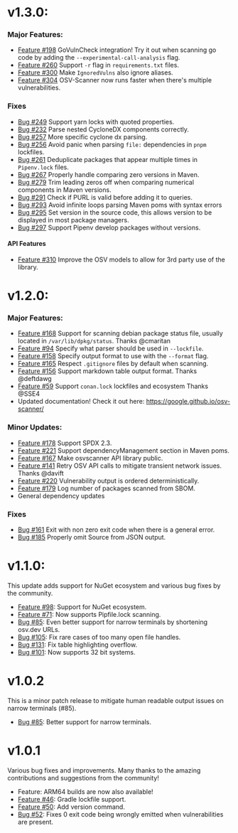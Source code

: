 v1.3.0:
===

### Major Features:

- [Feature #198](https://github.com/google/osv-scanner/pull/198) GoVulnCheck integration! Try it out when scanning go code by adding the `--experimental-call-analysis` flag.
- [Feature #260](https://github.com/google/osv-scanner/pull/198) Support `-r` flag in `requirements.txt` files.
- [Feature #300](https://github.com/google/osv-scanner/pull/300) Make `IgnoredVulns` also ignore aliases.
- [Feature #304](https://github.com/google/osv-scanner/pull/304) OSV-Scanner now runs faster when there's multiple vulnerabilities.

### Fixes
- [Bug #249](https://github.com/google/osv-scanner/issues/249) Support yarn locks with quoted properties.
- [Bug #232](https://github.com/google/osv-scanner/issues/232) Parse nested CycloneDX components correctly.
- [Bug #257](https://github.com/google/osv-scanner/issues/257) More specific cyclone dx parsing.
- [Bug #256](https://github.com/google/osv-scanner/issues/256) Avoid panic when parsing `file:` dependencies in `pnpm` lockfiles.
- [Bug #261](https://github.com/google/osv-scanner/issues/261) Deduplicate packages that appear multiple times in `Pipenv.lock` files.
- [Bug #267](https://github.com/google/osv-scanner/issues/267) Properly handle comparing zero versions in Maven.
- [Bug #279](https://github.com/google/osv-scanner/issues/279) Trim leading zeros off when comparing numerical components in Maven versions.
- [Bug #291](https://github.com/google/osv-scanner/issues/291) Check if PURL is valid before adding it to queries.
- [Bug #293](https://github.com/google/osv-scanner/issues/293) Avoid infinite loops parsing Maven poms with syntax errors
- [Bug #295](https://github.com/google/osv-scanner/issues/295) Set version in the source code, this allows version to be displayed in most package managers.
- [Bug #297](https://github.com/google/osv-scanner/issues/297) Support Pipenv develop packages without versions.

#### API Features
- [Feature #310](https://github.com/google/osv-scanner/pull/310) Improve the OSV models to allow for 3rd party use of the library.

v1.2.0:
===

### Major Features:

- [Feature #168](https://github.com/google/osv-scanner/pull/168) Support for scanning debian package status file, usually located in `/var/lib/dpkg/status`. Thanks @cmaritan
- [Feature #94](https://github.com/google/osv-scanner/pull/94) Specify what parser should be used in `--lockfile`.
- [Feature #158](https://github.com/google/osv-scanner/pull/158) Specify output format to use with the `--format` flag.
- [Feature #165](https://github.com/google/osv-scanner/pull/165) Respect `.gitignore` files by default when scanning.
- [Feature #156](https://github.com/google/osv-scanner/pull/156) Support markdown table output format. Thanks @deftdawg
- [Feature #59](https://github.com/google/osv-scanner/pull/59) Support `conan.lock` lockfiles and ecosystem Thanks @SSE4
- Updated documentation! Check it out here: https://google.github.io/osv-scanner/

### Minor Updates:
- [Feature #178](https://github.com/google/osv-scanner/pull/178) Support SPDX 2.3.
- [Feature #221](https://github.com/google/osv-scanner/pull/221) Support dependencyManagement section in Maven poms.
- [Feature #167](https://github.com/google/osv-scanner/pull/167) Make osvscanner API library public.
- [Feature #141](https://github.com/google/osv-scanner/pull/141) Retry OSV API calls to mitigate transient network issues. Thanks @davift
- [Feature #220](https://github.com/google/osv-scanner/pull/220) Vulnerability output is ordered deterministically.
- [Feature #179](https://github.com/google/osv-scanner/pull/179) Log number of packages scanned from SBOM.
- General dependency updates

### Fixes
- [Bug #161](https://github.com/google/osv-scanner/pull/161) Exit with non zero exit code when there is a general error.
- [Bug #185](https://github.com/google/osv-scanner/pull/185) Properly omit Source from JSON output.

v1.1.0:
===

This update adds support for NuGet ecosystem and various bug fixes by the community.

- [Feature #98](https://github.com/google/osv-scanner/pull/98): Support for NuGet ecosystem.
- [Feature #71](https://github.com/google/osv-scanner/issues/71): Now supports Pipfile.lock scanning.
- [Bug #85](https://github.com/google/osv-scanner/issues/85): Even better support for narrow terminals by shortening osv.dev URLs.
- [Bug #105](https://github.com/google/osv-scanner/issues/105): Fix rare cases of too many open file handles.
- [Bug #131](https://github.com/google/osv-scanner/pull/131): Fix table highlighting overflow.
- [Bug #101](https://github.com/google/osv-scanner/issues/101): Now supports 32 bit systems.


v1.0.2
===

This is a minor patch release to mitigate human readable output issues on narrow terminals (#85).

- [Bug #85](https://github.com/google/osv-scanner/issues/85): Better support for narrow terminals.


v1.0.1
===
Various bug fixes and improvements. Many thanks to the amazing contributions and suggestions from the community!

- Feature: ARM64 builds are now also available!
- [Feature #46](https://github.com/google/osv-scanner/pull/46): Gradle lockfile support.
- [Feature #50](https://github.com/google/osv-scanner/pull/46): Add version command.
- [Bug #52](https://github.com/google/osv-scanner/issues/52): Fixes 0 exit code being wrongly emitted when vulnerabilities are present.

